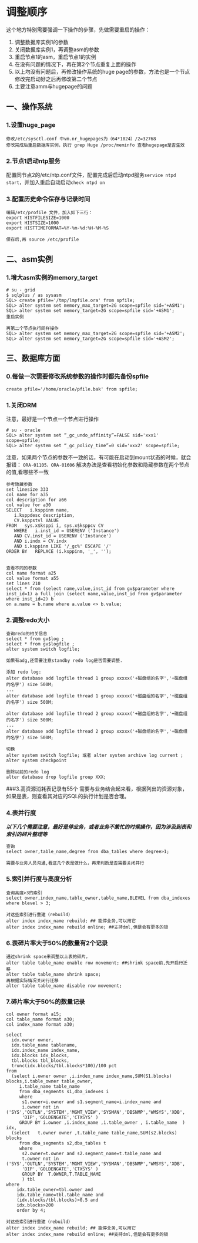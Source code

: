 # 调整顺序
这个地方特别需要强调一下操作的步骤，先做需要重启的操作：

1. 调整数据库实例1的参数
2. 关闭数据库实例1，再调整asm的参数
3. 重启节点1的asm，重启节点1的实例
4. 在没有问题的情况下，再在第2个节点重复上面的操作
5. 以上均没有问题后，再修改操作系统的huge page的参数，方法也是一个节点修改完启动好之后再修改第二个节点
6. 主要注意amm与hugepage的问题

## 一、操作系统
### 1.设置huge_page
```
修改/etc/sysctl.conf 中vm.nr_hugepages为（64*1024）/2=32768
修改完成后重启数据库实例，执行 grep Huge /proc/meminfo 查看hugepage是否生效
```

### 2.节点1启动ntp服务

配置同节点2的/etc/ntp.conf文件，配置完成后启动ntpd服务`service ntpd start`，并加入重启自动启动`check ntpd on`


### 3.配置历史命令保存与记录时间
```
编辑/etc/profile 文件，加入如下三行：
export HISTFILESIZE=1000
export HISTSIZE=1000
export HISTTIMEFORMAT=%Y-%m-%d:%H-%M-%S

保存后,再 source /etc/profile
```

## 二、asm实例
### 1.增大asm实例的memory_target
```
# su - grid
$ sqlplus / as sysasm
SQL> create pfile='/tmp/lmpfile.ora' from spfile;
SQL> alter system set memory_max_target=2G scope=spfile sid='+ASM1';
SQL> alter system set memory_target=2G scope=spfile sid='+ASM1';
重启实例

再第二个节点执行同样操作
SQL> alter system set memory_max_target=2G scope=spfile sid='+ASM2';
SQL> alter system set memory_target=2G scope=spfile sid='+ASM2';
```

## 三、数据库方面
### 0.每做一次需要修改系统参数的操作时都先备份spfile
```
create pfile='/home/oracle/pfile.bak' from spfile;
```

### 1.关闭DRM
注意，最好是一个节点一个节点进行操作
```
# su - oracle
SQL> alter system set “_gc_undo_affinity”=FALSE sid='xxx1' scope=spfile;
SQL> alter system set “_gc_policy_time”=0 sid='xxx2' scope=spfile;
```

注意，如果两个节点的参数不一致的话，有可能在启动到mount状态的时候，就会报错：
`ORA-01105，ORA-01606`
解决办法是查看初始化参数和隐藏参数在两个节点的值,看哪些不一致
```
参考隐藏参数
set linesize 333
col name for a35
col description for a66
col value for a30
SELECT   i.ksppinm name,
   i.ksppdesc description,
   CV.ksppstvl VALUE
FROM   sys.x$ksppi i, sys.x$ksppcv CV
   WHERE   i.inst_id = USERENV ('Instance')
   AND CV.inst_id = USERENV ('Instance')
   AND i.indx = CV.indx
   AND i.ksppinm LIKE '/_gc%' ESCAPE '/'
ORDER BY   REPLACE (i.ksppinm, '_', '');


查看不同的参数
col name format a25
col value format a55
set lines 210
select * from (select name,value,inst_id from gv$parameter where inst_id=1) a full join (select name,value,inst_id from gv$parameter where inst_id=2) b
on a.name = b.name where a.value <> b.value;

```


### 2.调整redo大小
```
查询redo的相关信息
select * from gv$log ;
select * from gv$logfile ;
alter system switch logfile;

如果有adg,还需要注意standby redo log是否需要调整.

添加 redo log:
alter database add logfile thread 1 group xxxxx('+磁盘组的名字','+磁盘组的名字') size 500M;
...
alter database add logfile thread 1 group xxxxx('+磁盘组的名字','+磁盘组的名字') size 500M;

alter database add logfile thread 2 group xxxxx('+磁盘组的名字','+磁盘组的名字') size 500M;
...
alter database add logfile thread 2 group xxxxx('+磁盘组的名字','+磁盘组的名字') size 500M;

切换
alter system switch logfile; 或者 alter system archive log current ;
alter system checkpoint

删除以前的redo log
alter database drop logfile group XXX;
````

###3.高资源消耗表记录有55个
需要与业务结合起来看，根据列出的资源对象，如果是表，则查看其对应的SQL的执行计划是否合理。


### 4.表并行度
_**以下几个需要注意，最好是停业务，或者业务不繁忙的时候操作，因为涉及到表和索引的碎片整理等**_

```
查询
select owner,table_name,degree from dba_tables where degree>1;

需要与业务人员沟通,看这几个表是做什么，再来判断是否需要关闭并行
```

### 5.索引并行度与高度分析
```
查询高度>3的索引
select owner,index_name,table_owner,table_name,BLEVEL from dba_indexes where blevel > 3;

对这些索引进行重建（rebuild）
alter index index_name rebuild; ## 能停业务,可以用它
alter index index_name rebuild online; ##支持dml,但是会有更多的锁
```

### 6.表碎片率大于50%的数量有2个记录
```
通过shrink space来调整以上表的碎片。
alter table table_name enable row movement; ##shrink space前,先开启行迁移
alter table table_name shrink space;
再根据实际情况关闭行迁移
alter table table_name disable row movement;
```

### 7.碎片率大于50%的数量记录
```
col owner format a15;
col table_name format a30;
col index_name format a30;

select
  idx.owner owner,
  idx.table_name tablename,
  idx.index_name index_name,
  idx.blocks idx_blocks,
  tbl.blocks tbl_blocks,
  trunc(idx.blocks/tbl.blocks*100)/100 pct
from
  (select i.owner owner ,i.index_name index_name,SUM(S1.blocks) blocks,i.table_owner table_owner,
	 i.table_name table_name
	 from dba_segments s1,dba_indexes i
	 where
	  s1.owner=i.owner and s1.segment_name=i.index_name and
	  i.owner not in ('SYS','OUTLN','SYSTEM','MGMT_VIEW','SYSMAN','DBSNMP','WMSYS','XDB',
	  'DIP','GOLDENGATE','CTXSYS' )
	 GROUP BY i.owner ,i.index_name ,i.table_owner , i.table_name  ) idx,
  (select	t.owner owner ,t.table_name table_name,SUM(s2.blocks) blocks
	 from dba_segments s2,dba_tables t
	 where
	  s2.owner=t.owner and s2.segment_name=t.table_name and
	  t.owner not in ('SYS','OUTLN','SYSTEM','MGMT_VIEW','SYSMAN','DBSNMP','WMSYS','XDB',
	  'DIP','GOLDENGATE','CTXSYS' )
	  GROUP BY  T.OWNER,T.TABLE_NAME
	  ) tbl
where
	idx.table_owner=tbl.owner and
	idx.table_name=tbl.table_name and
	(idx.blocks/tbl.blocks)>0.5 and
	idx.blocks>200
	order by 4;

对这些索引进行重建（rebuild）
alter index index_name rebuild; ## 能停业务,可以用它
alter index index_name rebuild online; ##支持dml,但是会有更多的锁
```
